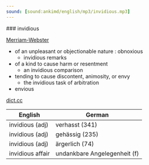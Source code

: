 ```yaml
---
sound: [sound:ankimd/english/mp3/invidious.mp3]
---
```


\### invidious

[Merriam-Webster](https://www.merriam-webster.com/dictionary/invidious)

- of an unpleasant or objectionable nature : obnoxious
    - invidious remarks
- of a kind to cause harm or resentment
    - an invidious comparison
- tending to cause discontent, animosity, or envy
    - the invidious task of arbitration
- envious

[dict.cc](https://www.dict.cc/invidious)

| English        | German       |
| -------------- | ------------ |
| invidious (adj) | verhasst (341) |
| invidious (adj) | gehässig (235) |
| invidious (adj) | ärgerlich (74) |
| invidious affair | undankbare Angelegenheit (f) |
